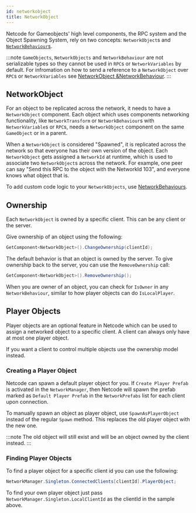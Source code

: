 ```yaml
---
id: networkobject
title: NetworkObject
---
```


Netcode for Gameobjects' high level components, the RPC system and the Object Spawning System, rely on two concepts: `NetworkObject`s and [`NetworkBehaviour`s](networkbehaviour.md).

:::note
`GameObjects`, `NetworkObjects` and `NetworkBehaviour` are not serializable types so they cannot be used in `RPC`s or `NetworkVariables` by default. For infromation on how to send  a reference to a `NetworkObject` over `RPC`s or `NetworkVariables` see [NetworkObject &NetworkBehaviour](../advanced-topics/serialization/networkobject-serialization.md).
:::

## NetworkObject

For an object to be replicated across the network, it needs to have a `NetworkObject` component.
Each object which uses components networking functionality, like `NetworkTransform` or `NetworkBehaviour`s with `NetworkVariable`s or `RPC`s,  needs a `NetworkObject` component on the same `GameObject` or in a parent.

When a `NetworkObject` is considered "Spawned", it is replicated across the network so that everyone has their own version of the object. Each `NetworkObject` gets assigned a `NetworkId` at runtime, which is used to associate two `NetworkObject`s across the network. For example, one peer can say "Send this RPC to the object with the NetworkId 103", and everyone knows what object that is.

To add custom code logic to your `NetworkObjects`, use [NetworkBehaviours](networkbehaviour.md).

## Ownership

Each `NetworkObject` is owned by a specific client. This can be any client or the server.

Give ownership of an object using the following:

```csharp
GetComponent<NetworkObject>().ChangeOwnership(clientId);
```

The default behavior is that an object is owned by the server. To give ownership back to the server, you can use the `RemoveOwnership` call:

```csharp
GetComponent<NetworkObject>().RemoveOwnership();
```

When you are owner of an object, you can check for `IsOwner` in any `NetworkBehaviour`, similar to how player objects can do `IsLocalPlayer`.


## Player Objects

Player objects are an optional feature in Netcode which can be used to assign a networked object to a specific client. A client can always only have at most one player object.

If you want a client to control multiple objects use the ownership model instead.

### Creating a Player Object

Netcode can spawn a default player object for you. If `Create Player Prefab` is activated in the `NetworkManager`, then Netcode will spawn the prefab marked as `Default Player Prefab` in the `NetworkPrefabs` list for each client upon connection.

To manually spawn an object as player object, use `SpawnAsPlayerObject` instead of the regular `Spawn` method. This replaces the old player object with the new one.

:::note
The old object will still exist and will be an object owned by the client instead.
:::

### Finding Player Objects

To find a player object for a specific client id you can use the following:

```csharp
NetworkManager.Singleton.ConnectedClients[clientId].PlayerObject;
```

To find your own player object just pass `NetworkManager.Singleton.LocalClientId` as the clientId in the sample above.
